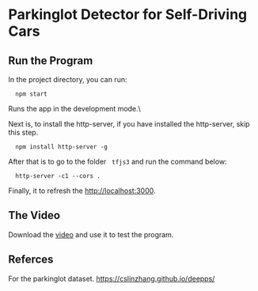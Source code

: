 # Parkinglot Detector for Self-Driving Cars


## Run the Program

In the project directory, you can run:

```
  npm start
```

Runs the app in the development mode.\


Next is, to install the http-server, if you have installed the http-server, skip this step. 
```
  npm install http-server -g
```
After that is to go to the folder ` tfjs3` and run the command below:

``` 
  http-server -c1 --cors .
```
Finally, it to refresh the [http://localhost:3000](http://localhost:3000).

## The Video
Download the [video](https://drive.google.com/drive/folders/1nCjHoFH4oSgcBYF8-my8f5V7pZ8bnAWQ?usp=sharing) and use it to test the program.

## Referces
For the parkinglot dataset.
https://cslinzhang.github.io/deepps/

